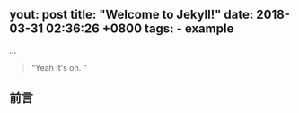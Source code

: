 yout: post
title:  "Welcome to Jekyll!"
date:   2018-03-31 02:36:26 +0800
tags:
      - example
---

...

> “Yeah It's on. ”


## 前言